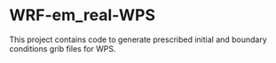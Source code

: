 # WRF-em_real-WPS
This project contains code to generate prescribed initial and boundary conditions grib files for WPS.
